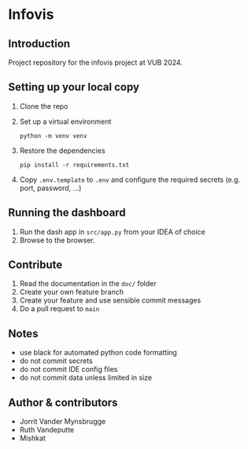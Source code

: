 # Infovis
## Introduction 
Project repository for the infovis project at VUB 2024.

## Setting up your local copy
1. Clone the repo
1. Set up a virtual environment

    ```python -m venv venv```

1. Restore the dependencies

    ```pip install -r requirements.txt```
    
1. Copy `.env.template` to `.env` and configure the required secrets (e.g. port, password, ...)


## Running the dashboard
1. Run the dash app in `src/app.py` from your IDEA of choice
1. Browse to the browser.

## Contribute
1. Read the documentation in the `doc/` folder
1. Create your own feature branch 
1. Create your feature and use sensible commit messages
1. Do a pull request to `main`

## Notes
* use black for automated python code formatting
* do not commit secrets
* do not commit IDE config files
* do not commit data unless limited in size

## Author & contributors
* Jorrit Vander Mynsbrugge
* Ruth Vandeputte
* Mishkat 

